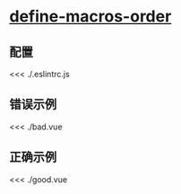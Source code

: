 # [define-macros-order](https://eslint.vuejs.org/rules/define-macros-order.html)

## 配置

<<< ./.eslintrc.js

## 错误示例

<<< ./bad.vue

## 正确示例

<<< ./good.vue
